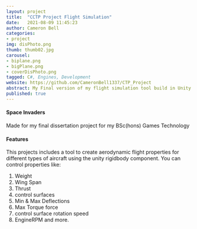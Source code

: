 ```yaml
---
layout: project
title:  "CCTP Project Flight Simulation"
date:   2021-08-09 11:45:23
author: Cameron Bell
categories:
- project
img: disPhoto.png
thumb: thumb02.jpg
carousel:
- biplane.png
- bigPlane.png
- coverDisPhoto.png
tagged: C#, Engines, Development
website: https://github.com/CameronBell1337/CTP_Project
abstract: My Final version of my flight simulation tool build in Unity
published: true
---
```

#### Space Invaders
Made for my final dissertation project for my BSc(hons) Games Technology  
#### Features
This projects includes a tool to create aerodynamic flight properties for different types of aircraft using the unity rigidbody component. 
You can control properties like: 
1. Weight
2. Wing Span
3. Thrust
4. control surfaces
5. Min & Max Deflections
6. Max Torque force
7. control surface rotation speed
8. EngineRPM
and more.
